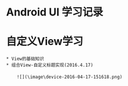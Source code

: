 # Android UI 学习记录

# 自定义View学习
    * View的基础知识
    * 组合View-自定义标题实现(2016.4.17)
    
        ![](\image\device-2016-04-17-151618.png)